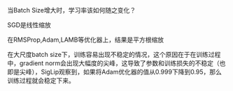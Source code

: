 当Batch Size增大时，学习率该如何随之变化？

SGD是线性缩放

在RMSProp,Adam,LAMB等优化器上，结果是平方根缩放

在大尺度batch size下，训练容易出现不稳定的情况，这个原因在于在训练过程中，gradient norm会出现大幅度的尖峰，这导致了参数和训练损失的不稳定（也即是尖峰），SigLip观察到，如果将Adam优化器的值从0.999下降到0.95，那么训练过程就会稳定下来。
